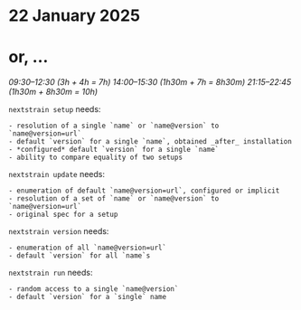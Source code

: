 # 22 January 2025
# or, …

_09:30–12:30 (3h + 4h = 7h)_
_14:00–15:30 (1h30m + 7h = 8h30m)_
_21:15–22:45 (1h30m + 8h30m = 10h)_

`nextstrain setup` needs:

    - resolution of a single `name` or `name@version` to `name@version=url`
    - default `version` for a single `name`, obtained _after_ installation
    - *configured* default `version` for a single `name`
    - ability to compare equality of two setups

`nextstrain update` needs:

    - enumeration of default `name@version=url`, configured or implicit
    - resolution of a set of `name` or `name@version` to `name@version=url`
    - original spec for a setup

`nextstrain version` needs:

    - enumeration of all `name@version=url`
    - default `version` for all `name`s

`nextstrain run` needs:

    - random access to a single `name@version`
    - default `version` for a `single` name
